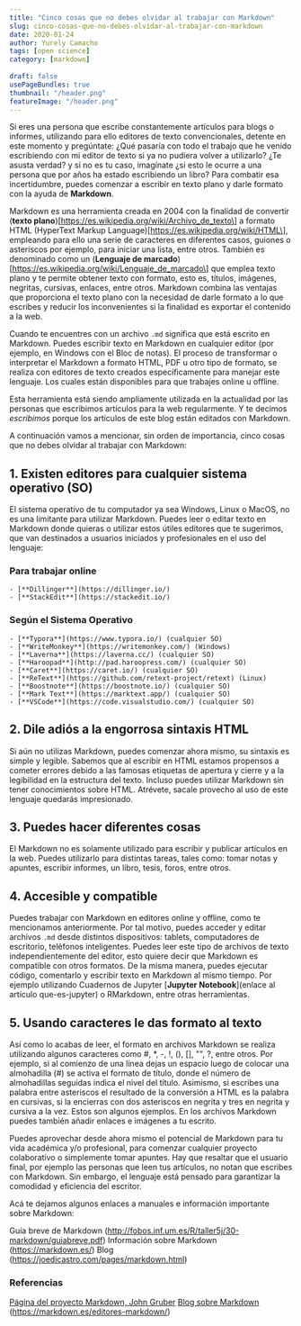 ```yaml
---
title: "Cinco cosas que no debes olvidar al trabajar con Markdown"
slug: cinco-cosas-que-no-debes-olvidar-al-trabajar-con-markdown
date: 2020-01-24
author: Yurely Camacho
tags: [open science]
category: [markdown]
 
draft: false
usePageBundles: true
thumbnail: "/header.png"
featureImage: "/header.png"
---
```



<!-- # Cinco cosas que no debes olvidar al trabajar con Markdown -->
<!-- **Por Yurely Camacho** -->



Si eres una persona que escribe constantemente artículos para blogs o informes, utilizando para ello editores de texto convencionales, detente en este momento y pregúntate: ¿Qué pasaría con todo el trabajo que he venido
escribiendo con mi editor de texto si ya no pudiera volver a utilizarlo? ¿Te asusta verdad? y si no es tu caso, imagínate ¿si esto le ocurre a una persona que por años ha estado escribiendo un libro? Para combatir esa incertidumbre, puedes comenzar a escribir en texto plano y darle formato con la ayuda de **Markdown**.

<!-- TEASER_END -->

Markdown es una herramienta creada en 2004 con la finalidad de convertir (**texto plano**)\[https://es.wikipedia.org/wiki/Archivo_de_texto\] a formato HTML (HyperText Markup Language)\[https://es.wikipedia.org/wiki/HTML\], empleando para ello una serie de caracteres en diferentes casos, guiones o asteriscos por ejemplo, para iniciar una lista, entre otros. También es denominado como un (**Lenguaje de marcado**)\[https://es.wikipedia.org/wiki/Lenguaje_de_marcado\] que emplea texto plano y te permite obtener texto con formato, esto es, títulos, imágenes, negritas, cursivas, enlaces, entre otros. Markdown combina las ventajas que proporciona el texto plano con la necesidad de darle formato a lo que escribes y reducir los inconvenientes si la finalidad es exportar el contenido a la web.

Cuando te encuentres con un archivo `.md` significa que está escrito en Markdown. Puedes escribir texto en Markdown en cualquier editor (por ejemplo, en Windows con el Bloc de notas). El proceso de transformar o interpretar el Markdown a formato HTML, PDF u otro tipo de formato, se realiza con editores de texto creados específicamente para manejar este lenguaje. Los cuales están disponibles para que trabajes online u offline.

Esta herramienta está siendo ampliamente utilizada en la actualidad por las personas que escribimos artículos para la web regularmente. Y te decimos *escribimos* porque los artículos de este blog están editados con Markdown.

A continuación vamos a mencionar, sin orden de importancia, cinco cosas que no debes olvidar al trabajar con Markdown:

## 1. Existen editores para cualquier sistema operativo (SO)

El sistema operativo de tu computador ya sea Windows, Linux o MacOS, no es una limitante para utilizar Markdown. Puedes leer o editar texto en Markdown donde quieras o utilizar estos útiles editores que te sugerimos, que van destinados a usuarios iniciados y profesionales en el uso del lenguaje:

### Para trabajar online

```
- [**Dillinger**](https://dillinger.io/)
- [**StackEdit**](https://stackedit.io/)
```

### Según el Sistema Operativo

```
- [**Typora**](https://www.typora.io/) (cualquier SO) 
- [**WriteMonkey**](https://writemonkey.com/) (Windows)
- [**Laverna**](https://laverna.cc/) (cualquier SO)
- [**Haroopad**](http://pad.haroopress.com/) (cualquier SO)
- [**Caret**](https://caret.io/) (cualquier SO)
- [**ReText**](https://github.com/retext-project/retext) (Linux)
- [**Boostnote**](https://boostnote.io/) (cualquier SO)
- [**Mark Text**](https://marktext.app/) (cualquier SO)
- [**VSCode**](https://code.visualstudio.com/) (cualquier SO)
```

## 2. Dile adiós a la engorrosa sintaxis HTML

Si aún no utilizas Markdown, puedes comenzar ahora mismo, su sintaxis es simple y legible. Sabemos que al escribir en HTML estamos propensos a cometer errores debido a las famosas etiquetas de apertura y cierre y a
la legibilidad en la estructura del texto. Incluso puedes utilizar Markdown sin tener conocimientos sobre HTML. Atrévete, sacale provecho al uso de este lenguaje quedarás impresionado.

## 3. Puedes hacer diferentes cosas

El Markdown no es solamente utilizado para escribir y publicar artículos en la web. Puedes utilizarlo para distintas tareas, tales como: tomar notas y apuntes, escribir informes, un libro, tesis, foros, entre otros.

## 4. Accesible y compatible

Puedes trabajar con Markdown en editores online y offline, como te mencionamos anteriormente. Por tal motivo, puedes acceder y editar archivos `.md` desde distintos dispositivos: tablets, computadores de escritorio, teléfonos inteligentes. Puedes leer este tipo de archivos de texto independientemente del editor, esto quiere decir que Markdown es compatible con otros formatos. De la misma manera, puedes ejecutar código, comentarlo y escribir texto en Markdown al mismo tiempo. Por ejemplo utilizando Cuadernos de Jupyter \[**Jupyter Notebook**\](enlace al artículo que-es-jupyter) o RMarkdown, entre otras herramientas.

## 5. Usando caracteres le das formato al texto

Así como lo acabas de leer, el formato en archivos Markdown se realiza utilizando algunos caracteres como #, \*, -, !, (), \[\], "", ?, entre otros. Por ejemplo, si al comienzo de una línea dejas un espacio luego de colocar una almohadilla (#) se activa el formato de título, donde el número de almohadillas seguidas indica el nivel del título. Asimismo, si escribes una palabra entre asteriscos el resultado de la conversión a HTML es la palabra en cursivas, si la encierras con dos asteriscos en negrita y tres en negrita y cursiva a la vez. Estos son algunos ejemplos. En los archivos Markdown puedes también añadir enlaces e imágenes a tu escrito.

Puedes aprovechar desde ahora mismo el potencial de Markdown para tu vida académica y/o profesional, para comenzar cualquier proyecto colaborativo o simplemente tomar apuntes. Hay que resaltar que el usuario final, por ejemplo las personas que leen tus artículos, no notan que escribes con Markdown. Sin embargo, el lenguaje está pensado para garantizar la comodidad y eficiencia del escritor.

Acá te dejamos algunos enlaces a manuales e información importante sobre Markdown:

Guía breve de Markdown (http://fobos.inf.um.es/R/taller5j/30-markdown/guiabreve.pdf)
Información sobre Markdown (https://markdown.es/)
Blog (https://joedicastro.com/pages/markdown.html)

### Referencias

[Página del proyecto Markdown, John Gruber](https://daringfireball.net/projects/markdown/)
[Blog sobre Markdown](https://markdown.es/) (https://markdown.es/editores-markdown/)
